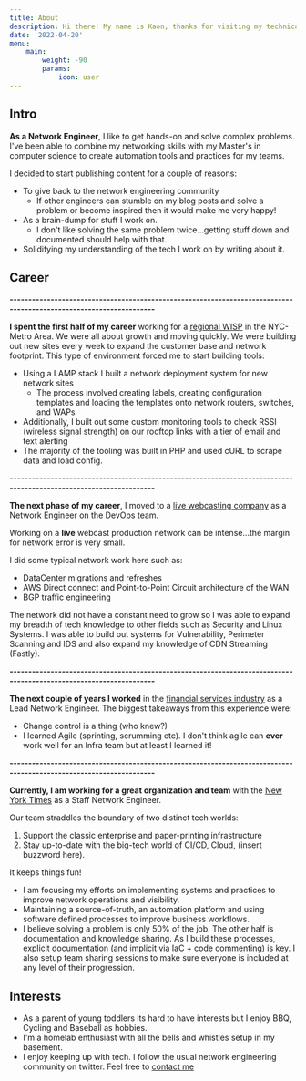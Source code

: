 ```yaml
---
title: About
description: Hi there! My name is Kaon, thanks for visiting my technical blog.
date: '2022-04-20'
menu:
    main: 
        weight: -90
        params:
            icon: user
---
```

## Intro
**As a Network Engineer**, I like to get hands-on and solve complex problems. I've been able to combine my 
networking skills with my Master's in computer science to create automation tools and practices for my teams.

I decided to start publishing content for a couple of reasons:
* To give back to the network engineering community
    * If other engineers can stumble on my blog posts and solve a problem or become inspired then it would make me very happy!
* As a brain-dump for stuff I work on.
    * I don't like solving the same problem twice...getting stuff down and documented should help with that.
* Solidifying my understanding of the tech I work on by writing about it.

## Career
**-------------------------------------------------------------------------------------------------------------------**

**I spent the first half of my career** working for a [regional WISP](https://naturalwireless.com/) in the NYC-Metro Area.
We were all about growth and moving quickly. We were building out new sites every week to expand the customer base and network footprint.
This type of environment forced me to start building tools:
* Using a LAMP stack I built a network deployment system for new network sites
    * The process involved creating labels, creating configuration templates and loading the templates onto network routers, switches, and WAPs
* Additionally, I built out some custom monitoring tools to check RSSI (wireless signal strength) on our rooftop links with a tier of email and text alerting
* The majority of the tooling was built in PHP and used cURL to scrape data and load config.

**-------------------------------------------------------------------------------------------------------------------**

**The next phase of my career**, I moved to a [live webcasting company](https://www.pgi.com/virtual-events/webcast/) as a Network Engineer on the DevOps team.

Working on a **live** webcast production network can be intense...the margin for network error is very small.

I did some typical network work here such as:
* DataCenter migrations and refreshes
* AWS Direct connect and Point-to-Point Circuit architecture of the WAN 
* BGP traffic engineering

The network did not have a constant need to grow so I was able to expand my breadth of tech knowledge to other fields such as Security and Linux Systems.
I was able to build out systems for Vulnerability, Perimeter Scanning and IDS and also expand my knowledge of CDN Streaming (Fastly). 

**-------------------------------------------------------------------------------------------------------------------**

**The next couple of years I worked** in the [financial services industry](https://invesco.com) as a Lead Network Engineer. 
The biggest takeaways from this experience were:
* Change control is a thing (who knew?)
* I learned Agile (sprinting, scrumming etc). I don't think agile can **ever** work well
for an Infra team but at least I learned it!

**-------------------------------------------------------------------------------------------------------------------**

**Currently, I am working for a great organization and team** with the [New York Times](https://nytimes.com) as a Staff Network Engineer.

Our team straddles the boundary of two distinct tech worlds: 
1. Support the classic enterprise and paper-printing infrastructure
2. Stay up-to-date with the big-tech world of CI/CD, Cloud, (insert buzzword here). 

It keeps things fun!

* I am focusing my efforts on implementing systems and practices to improve network operations and visibility. 
* Maintaining a source-of-truth, an automation platform and using software defined processes to improve business workflows.
* I believe solving a problem is only 50% of the job. The other half is documentation and knowledge sharing. As I build
these processes, explicit documentation (and implicit via IaC + code commenting) is key. 
I also setup team sharing sessions to make sure everyone is included at any level of their progression. 

## Interests
* As a parent of young toddlers its hard to have interests but I enjoy BBQ, Cycling and Baseball as hobbies.
* I'm a homelab enthusiast with all the bells and whistles setup in my basement. 
* I enjoy keeping up with tech. I follow the usual network engineering community on twitter. 
Feel free to [contact me](https://twitter.com/KaonThana)
